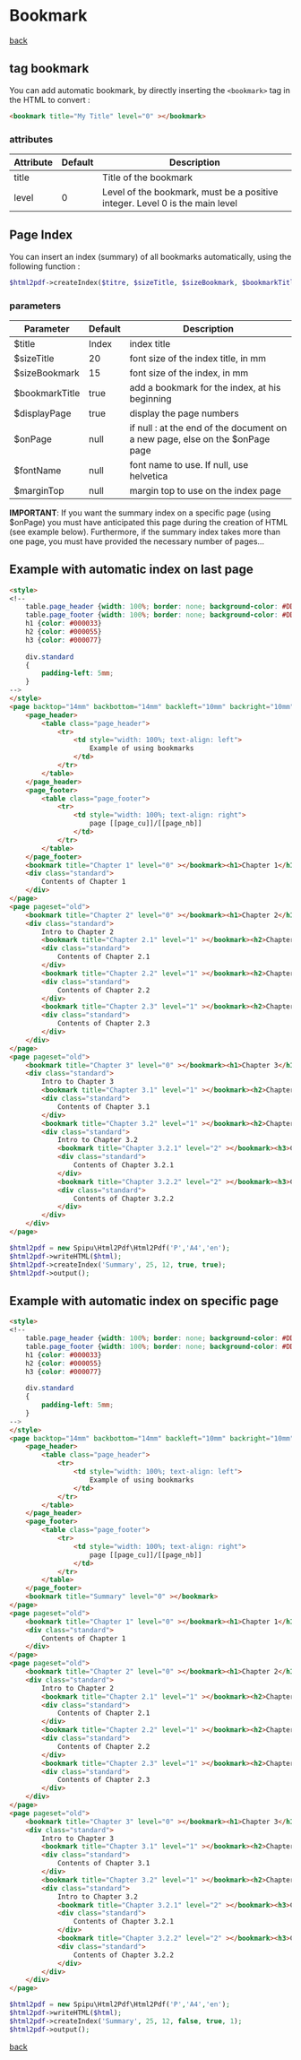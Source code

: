 # Bookmark

[back](./README.md)

## tag bookmark

You can add automatic bookmark,  by directly inserting the `<bookmark>` tag in the HTML to convert :

```html
<bookmark title="My Title" level="0" ></bookmark>
```

### attributes

Attribute| Default | Description
---------|---------|-------------
title | | Title of the bookmark
level | 0 | Level of the bookmark, must be a positive integer. Level 0 is the main level

## Page Index

You can insert an index (summary) of all bookmarks automatically, using the following function : 

```php
$html2pdf->createIndex($titre, $sizeTitle, $sizeBookmark, $bookmarkTitle, $displayPage, $onPage, $fontName, $marginTop);
```

### parameters

Parameter| Default | Description
---------|---------|-------------
$title | Index | index title
$sizeTitle | 20 | font size of the index title, in mm
$sizeBookmark | 15 | font size of the index, in mm
$bookmarkTitle | true | add a bookmark for the index, at his beginning
$displayPage | true | display the page numbers
$onPage | null | if null : at the end of the document on a new page, else on the $onPage page
$fontName | null | font name to use. If null, use helvetica
$marginTop | null | margin top to use on the index page

**IMPORTANT**:
If you want the summary index on a specific page (using $onPage) you must have anticipated this page during the creation of HTML (see example below).
Furthermore, if the summary index takes more than one page, you must have provided the necessary number of pages...

## Example with automatic index on last page

```html
<style>
<!--
    table.page_header {width: 100%; border: none; background-color: #DDDDFF; border-bottom: solid 1mm #AAAADD; padding: 2mm }
    table.page_footer {width: 100%; border: none; background-color: #DDDDFF; border-top: solid 1mm #AAAADD; padding: 2mm}
    h1 {color: #000033}
    h2 {color: #000055}
    h3 {color: #000077}
    
    div.standard
    {
        padding-left: 5mm;
    }
-->
</style>
<page backtop="14mm" backbottom="14mm" backleft="10mm" backright="10mm" style="font-size: 12pt">
    <page_header>
        <table class="page_header">
            <tr>
                <td style="width: 100%; text-align: left">
                    Example of using bookmarks
                </td>
            </tr>
        </table>
    </page_header>
    <page_footer>
        <table class="page_footer">
            <tr>
                <td style="width: 100%; text-align: right">
                    page [[page_cu]]/[[page_nb]]
                </td>
            </tr>
        </table>
    </page_footer>
    <bookmark title="Chapter 1" level="0" ></bookmark><h1>Chapter 1</h1>
    <div class="standard">
        Contents of Chapter 1
    </div>
</page>
<page pageset="old">
    <bookmark title="Chapter 2" level="0" ></bookmark><h1>Chapter 2</h1>
    <div class="standard">
        Intro to Chapter 2
        <bookmark title="Chapter 2.1" level="1" ></bookmark><h2>Chapter 2.1</h2>
        <div class="standard">
            Contents of Chapter 2.1
        </div>
        <bookmark title="Chapter 2.2" level="1" ></bookmark><h2>Chapter 2.2</h2>
        <div class="standard">
            Contents of Chapter 2.2
        </div>
        <bookmark title="Chapter 2.3" level="1" ></bookmark><h2>Chapter 2.3</h2>
        <div class="standard">
            Contents of Chapter 2.3
        </div>
    </div>
</page>
<page pageset="old">
    <bookmark title="Chapter 3" level="0" ></bookmark><h1>Chapter 3</h1>
    <div class="standard">
        Intro to Chapter 3
        <bookmark title="Chapter 3.1" level="1" ></bookmark><h2>Chapter 3.1</h2>
        <div class="standard">
            Contents of Chapter 3.1
        </div>
        <bookmark title="Chapter 3.2" level="1" ></bookmark><h2>Chapter 3.2</h2>
        <div class="standard">
            Intro to Chapter 3.2
            <bookmark title="Chapter 3.2.1" level="2" ></bookmark><h3>Chapter 3.2.1</h3>
            <div class="standard">
                Contents of Chapter 3.2.1
            </div>
            <bookmark title="Chapter 3.2.2" level="2" ></bookmark><h3>Chapter 3.2.2</h3>
            <div class="standard">
                Contents of Chapter 3.2.2
            </div>
        </div>
    </div>
</page>
```

```php
$html2pdf = new Spipu\Html2Pdf\Html2Pdf('P','A4','en');
$html2pdf->writeHTML($html);
$html2pdf->createIndex('Summary', 25, 12, true, true);
$html2pdf->output();
```

## Example with automatic index on specific page

```html
<style>
<!--
    table.page_header {width: 100%; border: none; background-color: #DDDDFF; border-bottom: solid 1mm #AAAADD; padding: 2mm }
    table.page_footer {width: 100%; border: none; background-color: #DDDDFF; border-top: solid 1mm #AAAADD; padding: 2mm}
    h1 {color: #000033}
    h2 {color: #000055}
    h3 {color: #000077}
    
    div.standard
    {
        padding-left: 5mm;
    }
-->
</style>
<page backtop="14mm" backbottom="14mm" backleft="10mm" backright="10mm" style="font-size: 12pt">
    <page_header>
        <table class="page_header">
            <tr>
                <td style="width: 100%; text-align: left">
                    Example of using bookmarks
                </td>
            </tr>
        </table>
    </page_header>
    <page_footer>
        <table class="page_footer">
            <tr>
                <td style="width: 100%; text-align: right">
                    page [[page_cu]]/[[page_nb]]
                </td>
            </tr>
        </table>
    </page_footer>
    <bookmark title="Summary" level="0" ></bookmark>
</page>
<page pageset="old">
    <bookmark title="Chapter 1" level="0" ></bookmark><h1>Chapter 1</h1>
    <div class="standard">
        Contents of Chapter 1
    </div>
</page>
<page pageset="old">
    <bookmark title="Chapter 2" level="0" ></bookmark><h1>Chapter 2</h1>
    <div class="standard">
        Intro to Chapter 2
        <bookmark title="Chapter 2.1" level="1" ></bookmark><h2>Chapter 2.1</h2>
        <div class="standard">
            Contents of Chapter 2.1
        </div>
        <bookmark title="Chapter 2.2" level="1" ></bookmark><h2>Chapter 2.2</h2>
        <div class="standard">
            Contents of Chapter 2.2
        </div>
        <bookmark title="Chapter 2.3" level="1" ></bookmark><h2>Chapter 2.3</h2>
        <div class="standard">
            Contents of Chapter 2.3
        </div>
    </div>
</page>
<page pageset="old">
    <bookmark title="Chapter 3" level="0" ></bookmark><h1>Chapter 3</h1>
    <div class="standard">
        Intro to Chapter 3
        <bookmark title="Chapter 3.1" level="1" ></bookmark><h2>Chapter 3.1</h2>
        <div class="standard">
            Contents of Chapter 3.1
        </div>
        <bookmark title="Chapter 3.2" level="1" ></bookmark><h2>Chapter 3.2</h2>
        <div class="standard">
            Intro to Chapter 3.2
            <bookmark title="Chapter 3.2.1" level="2" ></bookmark><h3>Chapter 3.2.1</h3>
            <div class="standard">
                Contents of Chapter 3.2.1
            </div>
            <bookmark title="Chapter 3.2.2" level="2" ></bookmark><h3>Chapter 3.2.2</h3>
            <div class="standard">
                Contents of Chapter 3.2.2
            </div>
        </div>
    </div>
</page>
```

```php
$html2pdf = new Spipu\Html2Pdf\Html2Pdf('P','A4','en');
$html2pdf->writeHTML($html);
$html2pdf->createIndex('Summary', 25, 12, false, true, 1);
$html2pdf->output();
```

[back](./README.md)
